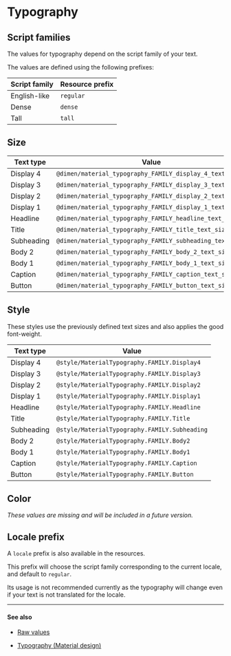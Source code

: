 # Typography

## Script families

The values for typography depend on the script family of your text.

The values are defined using the following prefixes:

| Script family | Resource prefix |
| ------------- | --------------- |
| English-like  | `regular`       |
| Dense         | `dense`         |
| Tall          | `tall`          |


## Size

| Text type  | Value |
| ---------- | ----- |
| Display 4  | `@dimen/material_typography_FAMILY_display_4_text_size`  |
| Display 3  | `@dimen/material_typography_FAMILY_display_3_text_size`  |
| Display 2  | `@dimen/material_typography_FAMILY_display_2_text_size`  |
| Display 1  | `@dimen/material_typography_FAMILY_display_1_text_size`  |
| Headline   | `@dimen/material_typography_FAMILY_headline_text_size`   |
| Title      | `@dimen/material_typography_FAMILY_title_text_size`      |
| Subheading | `@dimen/material_typography_FAMILY_subheading_text_size` |
| Body 2     | `@dimen/material_typography_FAMILY_body_2_text_size`     |
| Body 1     | `@dimen/material_typography_FAMILY_body_1_text_size`     |
| Caption    | `@dimen/material_typography_FAMILY_caption_text_size`    |
| Button     | `@dimen/material_typography_FAMILY_button_text_size`     |


## Style

These styles use the previously defined text sizes and also applies the good font-weight.

| Text type  | Value |
| ---------- | ----- |
| Display 4  | `@style/MaterialTypography.FAMILY.Display4`   |
| Display 3  | `@style/MaterialTypography.FAMILY.Display3`   |
| Display 2  | `@style/MaterialTypography.FAMILY.Display2`   |
| Display 1  | `@style/MaterialTypography.FAMILY.Display1`   |
| Headline   | `@style/MaterialTypography.FAMILY.Headline`   |
| Title      | `@style/MaterialTypography.FAMILY.Title`      |
| Subheading | `@style/MaterialTypography.FAMILY.Subheading` |
| Body 2     | `@style/MaterialTypography.FAMILY.Body2`      |
| Body 1     | `@style/MaterialTypography.FAMILY.Body1`      |
| Caption    | `@style/MaterialTypography.FAMILY.Caption`    |
| Button     | `@style/MaterialTypography.FAMILY.Button`     |


## Color

*These values are missing and will be included in a future version.*


## Locale prefix

A `locale` prefix is also available in the resources.

This prefix will choose the script family corresponding to the current locale, and default to `regular`.

Its usage is not recommended currently as the typography will change even if your text is not translated for the locale.

---

#### See also

- [Raw values](https://github.com/AoDevBlue/MaterialValues/blob/master/material-values/src/main/res-style/values/typography.xml)

- [Typography (Material design)](https://material.google.com/style/typography.html)

